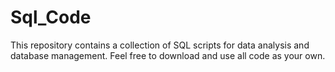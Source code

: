 # Sql_Code

This repository contains a collection of SQL scripts for data analysis and database management. 
Feel free to download and use all code as your own.

